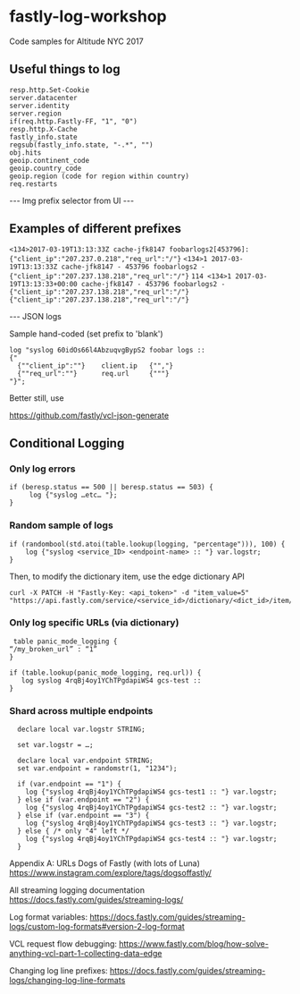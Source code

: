 # fastly-log-workshop
Code samples for Altitude NYC 2017


## Useful things to log

```
resp.http.Set-Cookie
server.datacenter
server.identity
server.region
if(req.http.Fastly-FF, "1", "0")
resp.http.X-Cache
fastly_info.state
regsub(fastly_info.state, "-.*", "")
obj.hits
geoip.continent_code
geoip.country_code
geoip.region (code for region within country)
req.restarts
```

--- Img prefix selector from UI ---

## Examples of different prefixes

`<134>2017-03-19T13:13:33Z cache-jfk8147 foobarlogs2[453796]: {"client_ip":"207.237.0.218","req_url":"/"}`
`<134>1 2017-03-19T13:13:33Z cache-jfk8147 - 453796 foobarlogs2 - {"client_ip":"207.237.138.218","req_url":"/"}`
`114 <134>1 2017-03-19T13:13:33+00:00 cache-jfk8147 - 453796 foobarlogs2 - {"client_ip":"207.237.138.218","req_url":"/"}`
`{"client_ip":"207.237.138.218","req_url":"/"}`

--- JSON logs

Sample hand-coded (set prefix to 'blank')

```
log "syslog 60idOs66l4AbzuqvgBypS2 foobar logs :: 
{"
  {""client_ip":""}    client.ip   {"","}
  {""req_url":""}      req.url     {"""}
"}";

```

Better still, use

https://github.com/fastly/vcl-json-generate




## Conditional Logging

### Only log errors

```
if (beresp.status == 500 || beresp.status == 503) {
     log {"syslog …etc… "};
} 
```

### Random sample of logs

```
if (randombool(std.atoi(table.lookup(logging, "percentage"))), 100) {
    log {"syslog <service_ID> <endpoint-name> :: "} var.logstr;
}
```

Then, to modify the dictionary item, use the edge dictionary API

```
curl -X PATCH -H "Fastly-Key: <api_token>" -d "item_value=5" "https://api.fastly.com/service/<service_id>/dictionary/<dict_id>/item/percentage"
```

### Only log specific URLs (via dictionary)

```
 table panic_mode_logging {
“/my_broken_url” : “1”
}

if (table.lookup(panic_mode_logging, req.url)) {
   log syslog 4rqBj4oy1YChTPgdapiWS4 gcs-test :: 
}
```


### Shard across multiple endpoints

```
  declare local var.logstr STRING;

  set var.logstr = …;

  declare local var.endpoint STRING;
  set var.endpoint = randomstr(1, "1234");

  if (var.endpoint == "1") {
    log {"syslog 4rqBj4oy1YChTPgdapiWS4 gcs-test1 :: "} var.logstr;
  } else if (var.endpoint == "2") {
    log {"syslog 4rqBj4oy1YChTPgdapiWS4 gcs-test2 :: "} var.logstr;
  } else if (var.endpoint == "3") {
    log {"syslog 4rqBj4oy1YChTPgdapiWS4 gcs-test3 :: "} var.logstr;
  } else { /* only "4" left */
    log {"syslog 4rqBj4oy1YChTPgdapiWS4 gcs-test4 :: "} var.logstr;
  }
  ```
  
  
  


Appendix A: URLs
Dogs of Fastly (with lots of Luna) 
https://www.instagram.com/explore/tags/dogsoffastly/

All streaming logging documentation
https://docs.fastly.com/guides/streaming-logs/

Log format variables:
https://docs.fastly.com/guides/streaming-logs/custom-log-formats#version-2-log-format

VCL request flow debugging:
https://www.fastly.com/blog/how-solve-anything-vcl-part-1-collecting-data-edge

Changing log line prefixes:
https://docs.fastly.com/guides/streaming-logs/changing-log-line-formats
